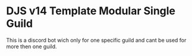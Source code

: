 # DJS v14 Template Modular Single Guild
This is a discord bot wich only for one specific guild and cant be used for more then one guild.
